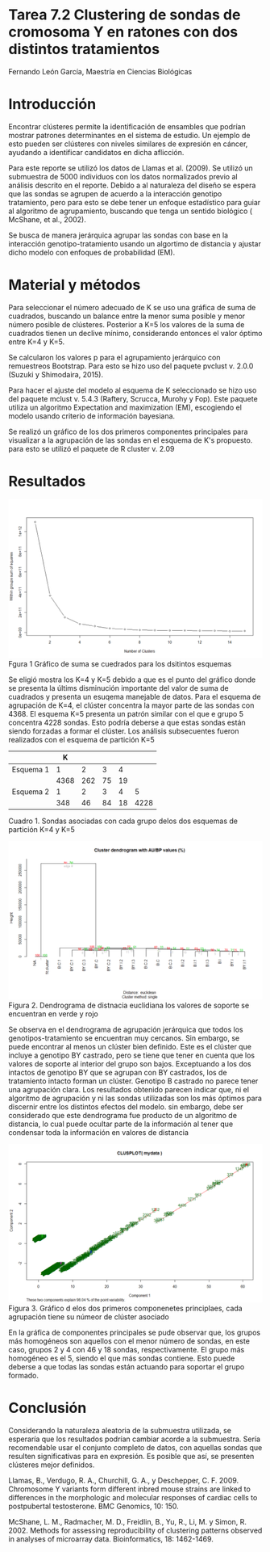 # Tarea 7.2 Clustering de sondas de cromosoma Y en ratones con dos distintos tratamientos

Fernando León García, Maestría en Ciencias Biológicas

# Introducción

Encontrar clústeres permite la identificación de ensambles que podrían mostrar patrones determinantes en el sistema de estudio. Un ejemplo de esto pueden ser clústeres con niveles similares de expresión en cáncer, ayudando a identificar candidatos en dicha aflicción.

Para este reporte se utilizó los datos de Llamas et al. (2009). Se utilizó un submuestra de 5000 individuos con los datos normalizados previo al análisis descrito en el reporte. Debido a al naturaleza del diseño se espera que las sondas se agrupen de acuerdo a la interacción genotipo tratamiento, pero para esto se debe tener un enfoque estadístico para guiar al algoritmo de agrupamiento, buscando que tenga un sentido biológico ( McShane, et al., 2002).

Se busca de manera jerárquica agrupar las sondas con base en la interacción genotipo-tratamiento usando un algortimo de distancia y ajustar dicho modelo con enfoques de probabilidad (EM).



# Material y métodos

Para seleccionar el número adecuado de K se uso una gráfica de suma de cuadrados, buscando un balance entre la menor suma posible y menor número posible de clústeres. Posterior a K=5 los valores de la suma de cuadrados tienen un declive mínimo, considerando entonces el valor óptimo entre K=4 y K=5.

Se calcularon los valores p para el agrupamiento jerárquico con remuestreos Bootstrap. Para esto se hizo uso del paquete pvclust v. 2.0.0 (Suzuki y Shimodaira, 2015).

Para hacer el ajuste del modelo  al esquema de K seleccionado se hizo uso del paquete mclust v. 5.4.3 (Raftery, Scrucca, Murohy y Fop). Este paquete utiliza un algoritmo Expectation and maximization (EM), escogiendo el modelo usando criterio de información bayesiana.

Se realizó un gráfico de los dos primeros componentes principales para visualizar a la agrupación de las sondas en el esquema de K's propuesto. para esto se utilizó el paquete de R cluster v. 2.09

# Resultados	
![](https://github.com/FernandoLeG/Tareas_BioinfRepro2019_FLG/blob/master/Tarea_72/output/sumsqk.png)
Fgura 1 Gráfico de suma se cuedrados para los dsitintos esquemas

Se eligió mostra los K=4 y K=5 debido a que es el punto del gráfico donde se presenta la últims disminución importante del valor de suma de cuadrados y presenta un esuqema manejable de datos. Para el esquema de agrupación de K=4, el clúster concentra la mayor parte de las sondas con 4368. El esquema K=5 presenta un patrón similar con el que e grupo 5 concentra 4228 sondas. Esto podría deberse a que  estas sondas están siendo forzadas a formar el clúster. Los análisis subsecuentes fueron realizados con el esquema de partición K=5


|           | K    |      |      |      |      |
| --------- | ---- | ---- | ---- | ---- | ---- |
| Esquema 1 | 1    | 2    | 3    | 4    |      |
|           | 4368 | 262  | 75   | 19   |      |
| Esquema 2 | 1    | 2    | 3    | 4    | 5    |
|           | 348  | 46   | 84   | 18   | 4228 |

Cuadro 1. Sondas asociadas con cada grupo delos dos esquemas de partición K=4 y K=5

![](https://github.com/FernandoLeG/Tareas_BioinfRepro2019_FLG/blob/master/Tarea_72/output/phclust.png)
Figura 2. Dendrograma de distnacia euclidiana los valores de soporte se encuentran en verde y rojo

Se observa en el dendrograma de agrupación jerárquica que todos los genotipos-tratamiento se encuentran muy cercanos. Sin embargo, se puede encontrar al menos un clúster bien definido. Este es el clúster que incluye a genotipo BY castrado, pero se tiene que tener en cuenta que los valores de soporte al interior del grupo son bajos. Exceptuando a los dos intactos de genotipo BY que se agrupan con BY castrados, los de tratamiento intacto forman un clúster. Genotipo B castrado no parece tener una agrupación clara.  Los resultados obtenido parecen indicar que, ni el algoritmo de agrupación y ni las sondas utilizadas son los más óptimos para discernir entre los distintos efectos del modelo. sin embargo, debe ser considerado que este dendrograma fue producto de un algoritmo de distancia, lo cual puede ocultar parte de la información al tener que condensar toda la información en valores de distancia

![](https://github.com/FernandoLeG/Tareas_BioinfRepro2019_FLG/blob/master/Tarea_72/output/pcaplot.png)
Figura 3. Gráfico d elos dos primeros componenetes principlaes, cada agrupación tiene su númeor de clúster asociado

En la gráfica de componentes principales  se pude observar que, los grupos más homogéneos son aquellos con el menor número de sondas, en este caso, grupos 2 y 4 con 46 y 18 sondas, respectivamente. El grupo más homogéneo es el 5, siendo el que más sondas contiene. Esto puede deberse a que todas las sondas están actuando para soportar el grupo formado.

# Conclusión

Considerando la naturaleza aleatoria de la submuestra utilizada, se esperaría que los resultados podrían cambiar acorde a la submuestra. Sería recomendable usar el conjunto completo de datos, con aquellas sondas que resulten significativas para en expresión. Es posible que así, se presenten clústeres mejor definidos.  	 



Llamas, B., Verdugo, R. A., Churchill, G. A., y Deschepper, C. F. 2009. Chromosome Y variants  form different inbred mouse strains are linked to differences in the morphologic and molecular responses of cardiac cells to postpubertal testosterone. BMC Genomics, 10: 150.

McShane, L. M., Radmacher, M. D., Freidlin, B., Yu, R., Li, M. y Simon, R. 2002. Methods for assessing reproducibility of clustering patterns  observed in analyses of microarray data. Bioinformatics, 18: 1462-1469.
